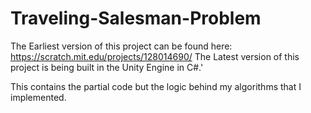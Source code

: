 # Traveling-Salesman-Problem
The Earliest version of this project can be found here:
https://scratch.mit.edu/projects/128014690/
The Latest version of this project is being built in the Unity Engine  in C#.'

This contains the partial code but the logic behind my algorithms that I implemented.
